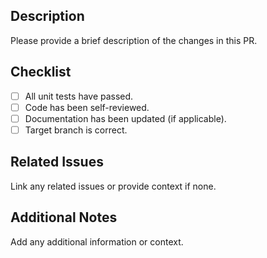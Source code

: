 ## Description

Please provide a brief description of the changes in this PR.

## Checklist

- [ ] All unit tests have passed.
- [ ] Code has been self-reviewed.
- [ ] Documentation has been updated (if applicable).
- [ ] Target branch is correct.

## Related Issues

Link any related issues or provide context if none.

## Additional Notes

Add any additional information or context.
